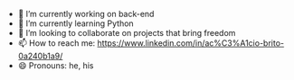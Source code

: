 
- 🔭 I’m currently working on back-end
- 🌱 I’m currently learning Python
- 👯 I’m looking to collaborate on projects that bring freedom
- 📫 How to reach me: https://www.linkedin.com/in/ac%C3%A1cio-brito-0a240b1a9/
- 😄 Pronouns: he, his
